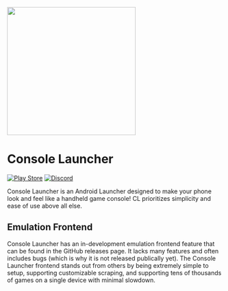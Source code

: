 <img src="https://play-lh.googleusercontent.com/A0bYLfyGPBekYnJ5njapWij7irU0l38qI96yBWku4G0zOZVzx_8cBd6FmLLB-478mTPO=w2560-h1440-rw" height="300">

# Console Launcher

[![Play Store](https://img.shields.io/badge/Google_Play-414141?style=for-the-badge&logo=google-play&logoColor=white)](https://play.google.com/store/apps/details?id=com.k2.consolelauncher)
[![Discord](https://img.shields.io/badge/Discord-%235865F2.svg?style=for-the-badge&logo=discord&logoColor=white)](https://discord.gg/B3wubCXAvj)


Console Launcher is an Android Launcher designed to make your phone look and feel like a handheld game console! CL prioritizes simplicity and ease of use above all else.

## Emulation Frontend

Console Launcher has an in-development emulation frontend feature that can be found in the GitHub releases page. It lacks many features and often includes bugs (which is why it is not released publically yet). The Console Launcher frontend stands out from others by being extremely simple to setup, supporting customizable scraping, and supporting tens of thousands of games on a single device with minimal slowdown.

